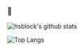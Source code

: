 ### 👋

![hsblock's github stats](https://github-readme-stats.vercel.app/api?username=hsblock)

![Top Langs](https://github-readme-stats.vercel.app/api/top-langs/?username=hsblock&hide_langs_below=1)

<!--
**hsblock/hsblock** is a ✨ _special_ ✨ repository because its `README.md` (this file) appears on your GitHub profile.

Here are some ideas to get you started:

- 🔭 I’m currently working on ...
- 🌱 I’m currently learning ...
- 👯 I’m looking to collaborate on ...
- 🤔 I’m looking for help with ...
- 💬 Ask me about ...
- 📫 How to reach me: ...
- 😄 Pronouns: ...
- ⚡ Fun fact: ...
-->
